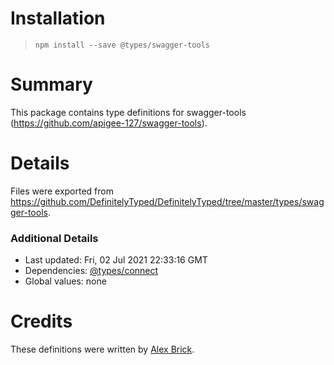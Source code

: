 # Installation
> `npm install --save @types/swagger-tools`

# Summary
This package contains type definitions for swagger-tools (https://github.com/apigee-127/swagger-tools).

# Details
Files were exported from https://github.com/DefinitelyTyped/DefinitelyTyped/tree/master/types/swagger-tools.

### Additional Details
 * Last updated: Fri, 02 Jul 2021 22:33:16 GMT
 * Dependencies: [@types/connect](https://npmjs.com/package/@types/connect)
 * Global values: none

# Credits
These definitions were written by [Alex Brick](https://github.com/bricka).
